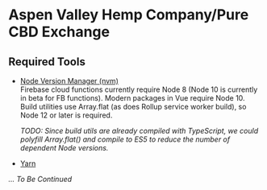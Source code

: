 # Aspen Valley Hemp Company/Pure CBD Exchange

## Required Tools

- [Node Version Manager (nvm)](https://github.com/nvm-sh/nvm)  
  Firebase cloud functions currently require Node 8 (Node 10 is currently in beta for FB functions). Modern packages in Vue require Node 10. Build utilities use Array.flat (as does Rollup service worker build), so Node 12 or later is required.

  _TODO: Since build utils are already compiled with TypeScript, we could polyfill Array.flat() and compile to ES5 to reduce the number of dependent Node versions._

- [Yarn](https://yarnpkg.com/en/docs/install#alternatives-stable)

_... To Be Continued_
